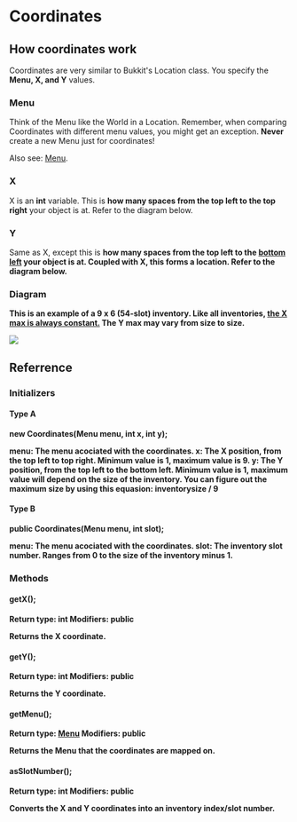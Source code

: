 # Coordinates

## How coordinates work
Coordinates are very similar to Bukkit's Location class. You specify the <b>Menu, X, and Y</b> values.

### Menu
Think of the Menu like the World in a Location. Remember, when comparing Coordinates with different menu values, you might get an exception. <b>Never</b> create a new Menu just for coordinates!

Also see: <a href="https://github.com/KingKrazy/MenuAPI/tree/master/Documentation/Menu.md">Menu</a>.

### X
X is an <b>int</b> variable. This is <b>how many spaces from the top left to the top right</b> your object is at. Refer to the diagram below.

### Y
Same as X, except this is <b>how many spaces from the top left to the <u>bottom left</u></u> your object is at. Coupled with X, this forms a location. Refer to the diagram below.

### Diagram
This is an example of a 9 x 6 (54-slot) inventory. Like all inventories, <u>the X max is always constant.</u> The Y max may vary from size to size.

<img src="https://raw.githubusercontent.com/KingKrazy/MenuAPI/master/Documentation/Media/Coordinates%20Reference.png">

## Referrence

### Initializers

#### Type A
new Coordinates(Menu menu, int x, int y);

<b>menu:</b> The menu acociated with the coordinates.
<b>x:</b> The X position, from the top left to top right. Minimum value is 1, maximum value is 9.
<b>y:</b> The Y position, from the top left to the bottom left. Minimum value is 1, maximum value will depend on the size of the inventory. You can figure out the maximum size by using this equasion: inventorysize / 9

#### Type B
public Coordinates(Menu menu, int slot);

<b>menu:</b> The menu acociated with the coordinates.
<b>slot:</b> The inventory slot number. Ranges from 0 to the size of the inventory minus 1.

### Methods

#### getX();
<b>Return type:</b> int
<b>Modifiers:</b> public

Returns the X coordinate.

#### getY();
<b>Return type:</b> int
<b>Modifiers:</b> public

Returns the Y coordinate.

#### getMenu();
<b>Return type:</b> <a href="https://github.com/KingKrazy/MenuAPI/tree/master/Documentation/Menu.md">Menu</a>
<b>Modifiers:</b> public

Returns the Menu that the coordinates are mapped on.

#### asSlotNumber();
<b>Return type:</b> int
<b>Modifiers:</b> public

Converts the X and Y coordinates into an inventory index/slot number.
